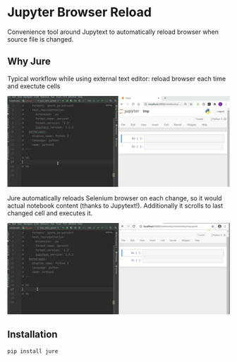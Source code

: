 # Jupyter Browser Reload

Convenience tool around Jupytext to automatically reload browser
when source file is changed.

## Why Jure
Typical workflow while using external text editor: reload browser each time and exectute cells

![standard](assets/standard.gif)

Jure automatically reloads Selenium browser on each change, so it would actual notebook content (thanks to Jupytext!). Additionally it scrolls to last changed cell and executes it. 
 
 ![with jure](assets/with_jure.gif)


## Installation

```
pip install jure
```